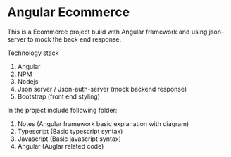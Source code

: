 # Angular Ecommerce

This is a Ecommerce project build with Angular framework and using json-server to mock the back end response.

Technology stack
1. Angular
2. NPM
3. Nodejs
4. Json server / Json-auth-server (mock backend response)
5. Bootstrap (front end styling)

In the project include following folder:
1. Notes (Angular framework basic explanation with diagram)
2. Typescript (Basic typescript syntax)
3. Javascript (Basic javascript syntax)
4. Angular (Auglar related code)
